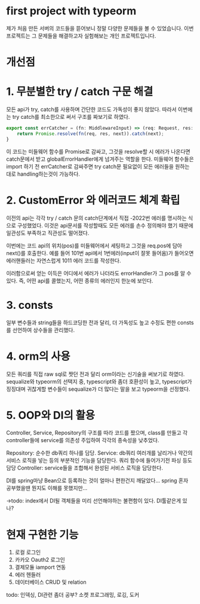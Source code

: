 # first project with typeorm

제가 처음 만든 서버의 코드들을 뜯어보니 정말 다양한 문제들을 볼 수 있었습니다. 이번 프로젝트는 그 문제들을 해결하고자 실험해보는 개인 프로젝트입니다.


# 개선점


# 1. 무분별한 try / catch 구문 해결
모든 api가 try, catch를 사용하며 간단한 코드도 가독성이 좋지 않았다. 따라서 이번에는 try catch를 최소한으로 써서 구조를 짜보기로 하였다.

```typescript
export const errCatcher = (fn: MiddlewareInput) => (req: Request, res: Response, next: NextFunction) => { 
    return Promise.resolve(fn(req, res, next)).catch(next);
}
```

이 코드는 미들웨어 함수를 Promise로 감싸고, 그것을 resolve할 시 에러가 나온다면 catch문에서 받고 globalErrorHandler에게 넘겨주는 역할을 한다.
미들웨어 함수들은 import 하기 전 errCatcher로 감싸주면 try catch문 필요없이 모든 에러들을 원하는대로 handling하는것이 가능하다.


# 2. CustomError 와 에러코드 체계 확립
이전의 api는 각각 try / catch 문의 catch단계에서 직접 -2022번 에러를 명시하는 식으로 구성했었다.
이것은 api문서를 작성할때도 모든 에러를 손수 정의해야 했기 때문에 일관성도 부족하고 직관성도 떨어졌다.

이번에는 코드 api의 위치(pos)를 미들웨어에서 세팅하고 그것을 req.pos에 담아 next()를 호출한다.
예를 들어 101번 api에서 1번에러(input이 잘못 들어옴)가 들어오면 에러핸들러는 자연스럽게 1011 에러 코드를 작성한다.

이러함으로써 얻는 이득은 어디에서 에러가 나더라도 errorHandler가 그 pos를 알 수 있다.
즉, 어떤 api를 콜했는지, 어떤 종류의 에러인지 한눈에 보인다.


# 3. consts
일부 변수들과 string들을 하드코딩한 전과 달리, 더 가독성도 높고 수정도 편한 consts를 선언하여 상수들을 관리했다.


# 4. orm의 사용
모든 쿼리를 직접 raw sql로 짯던 전과 달리 orm이라는 신기술을 써보기로 하였다.
sequalize와 typeorm의 선택지 중, typescript와 좀더 호환성이 높고, typescript가 징징대며 귀찮게할 변수들이 sequalize가 더 많다는 말을 보고 typeorm을 선정했다.


# 5. OOP와 DI의 활용
Controller, Service, Repository의 구조를 따라 코드를 짰으며, class를 만들고 각 controller들에 service를 의존성 주입하여 각각의 종속성을 낮추었다.

Repository: 순수한 db쿼리 하나를 담당.
Service: db쿼리 여러개를 날리거나 약간의 서비스 로직을 넣는 등의 부분적인 기능을 담당한다. 쿼리 함수에 들어가기전 파싱 등도 담당
Controller: service들을 조합해서 완성된 서비스 로직을 담당한다.

DI를 spring마냥 Bean으로 등록하는 것이 얼마나 편한건지 깨달았다... spring 혼자 공부했을땐 뭔지도 이해를 못했지만...

->todo: index에서 DI될 객체들을 미리 선언해야하는 불편함이 있다. DI툴같은게 있나?

# 현재 구현한 기능
1. 로컬 로그인
2. 카카오 Oauth2 로그인
3. 결제모듈 iamport 연동
4. 에러 헨들러
5. 데이터베이스 CRUD 및 relation

todo: 인덱싱, DI관련 좀더 공부? 소켓 프로그래밍, 로깅, 도커